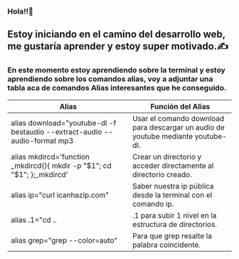 ### Hola!!🎈 

## Estoy iniciando en el camino del desarrollo web, me gustaría aprender y estoy super motivado.✍️

### En este momento estoy aprendiendo sobre la terminal y estoy aprendiendo sobre los comandos alias, voy a adjuntar una tabla aca de comandos Alias interesantes que he conseguido.

| Alias      | Función del Alias |
| ---------- | ----------------- |
| alias download="youtube-dl -f bestaudio --extract-audio --audio-format mp3  | Usar el comando download para descargar un audio de youtube mediante youtube-dl.        |
| alias mkdircd='function _mkdircd(){ mkdir -p "$1"; cd "$1"; };_mkdircd'     | Crear un directorio y acceder directamente al directorio creado.                        |
| alias ip="curl icanhazip.com"                                               | 	Saber nuestra ip pública desde la terminal con el comando ip.                         |
| alias .1="cd ..                                                             | .1 para subir 1 nivel en la estructura de directorios.                                  |
| alias grep="grep --color=auto"                                              | 	Para que grep resalte la palabra coincidente.                                         |


